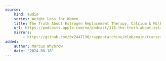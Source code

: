 ```yaml
---
source:
    kind: audio 
    series: Weight Loss for Women
    title: The Truth About Estrogen Replacement Therapy, Calcium & Milk Myths
    url: https://podcasts.apple.com/no/podcast/118-the-truth-about-estrogen-replacement-therapy/id1488713797?i=1000563360982
    mirrors:
        - https://github.com/0x2447196/raypeatarchive/blob/main/transcripts/wlfwp-220523-the-truth-about-estrogen-replacement-therapy-calcium-and-milk-myths.vtt
added:
    author: Marcus Whybrow
    date: "2024-08-18"
---
```

